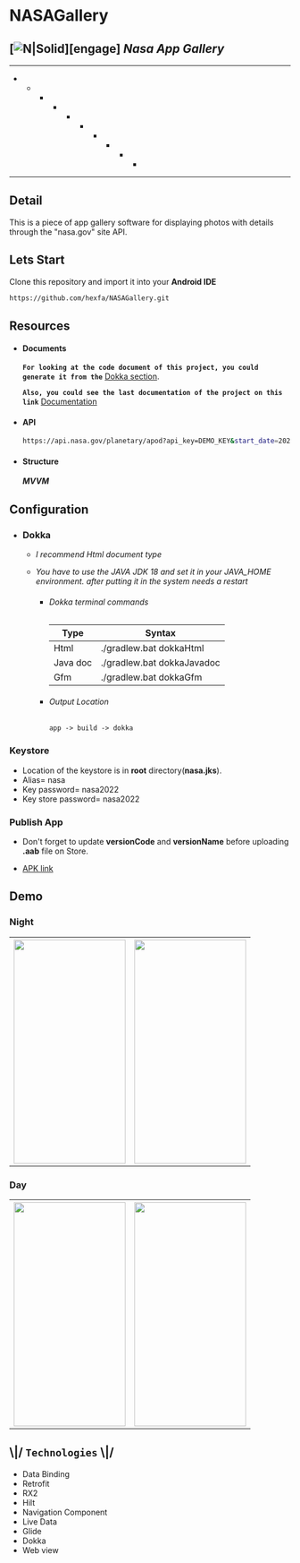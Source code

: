 # NASAGallery
## [![N|Solid][logo]][engage] _Nasa App Gallery_
-----------------------------
* - * - *  * - * - * 
-----------------------------
## Detail
This is a piece of app gallery software for displaying photos with details through the "nasa.gov" site API.

## Lets Start

Clone this repository and import it into your **Android IDE**
```bash
https://github.com/hexfa/NASAGallery.git
```

## Resources
- #### Documents
  **`For looking at the code document of this project, you could generate it from the`** [Dokka section][dokka].
  
  **`Also, you could see the last documentation of the project on this link`** [Documentation][doc]

- #### API
  ```bash
  https://api.nasa.gov/planetary/apod?api_key=DEMO_KEY&start_date=2021-01-01&end_date=2021-03-12
  ```

- #### Structure
  **_MVVM_**

## Configuration
    
- ### Dokka
  - _I recommend Html document type_
  - _You have to use the JAVA JDK 18 and set it in your JAVA_HOME environment. after putting it in the system needs a restart_

    - ###### Dokka terminal commands
      | Type | Syntax |
      | ------ | ------ |
      | Html | ./gradlew.bat dokkaHtml |
      | Java doc | ./gradlew.bat dokkaJavadoc |
      | Gfm | ./gradlew.bat dokkaGfm |

    - ###### Output Location
      `app -> build -> dokka`

### Keystore
- Location of the keystore is in **root** directory(**nasa.jks**).
- Alias= nasa
- Key password= nasa2022 
- Key store password= nasa2022

### Publish App
- Don't forget to update **versionCode** and **versionName** before uploading **.aab** file on Store.

- [APK link][link]

## Demo
  ### Night
  <table>
    <tr>
  <th><img src="https://hexfa.com/my-git-doc/nasa/images/1.jpg" width="200" height="400" /></th>
  <th><img src="https://hexfa.com/my-git-doc/nasa/images/2.jpg" width="200" height="400" /></th>
    </tr>
  </table>
  
  ### Day
  <table>
    <tr>
  <th><img src="https://hexfa.com/my-git-doc/nasa/images/3.jpg" width="200" height="400" /></th>
  <th><img src="https://hexfa.com/my-git-doc/nasa/images/4.jpg" width="200" height="400" /></th>
    </tr>
  </table>

## \\|/ `Technologies` \\|/
- Data Binding
- Retrofit
- RX2
- Hilt
- Navigation Component
- Live Data
- Glide
- Dokka
- Web view


[//]: # (These are reference links used in the body of this note and get stripped out when the markdown processor does its job. There is no need to format nicely because it shouldn't be seen.)

   [logo]: <https://upload.wikimedia.org/wikipedia/commons/5/57/Iconoir_github-outline.svg> 
   [hexfa]: <https://github.com/hexfa>
   [link]: <https://hexfa.com/my-git-doc/nasa/apk/nasa.apk>
   [dokka]: <#dokka>
   [doc]: <https://hexfa.com/my-git-doc/nasa/doc>
